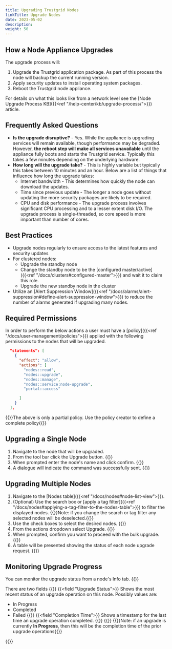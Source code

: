 ```yaml
---
title: Upgrading Trustgrid Nodes
linkTitle: Upgrade Nodes
date: 2023-05-02
description: 
weight: 50
---
```


## How a Node Appliance Upgrades
The upgrade process will:
1. Upgrade the Trustgrid application package. As part of this process the node will backup the current running version. 
1. Apply security updates to install operating system packages.
1. Reboot the Trustgrid node appliance. 

For details on what this looks like from a network level see the [Node Upgrade Process KB]({{<ref "/help-center/kb/upgrade-process/">}}) article.

## Frequently Asked Questions

* **Is the upgrade disruptive?** - Yes.  While the appliance is upgrading services will remain available, though performance may be degraded.  However, **the reboot step will make all services unavailable** until the appliance fully boots and starts the Trustgrid service. Typically this takes a few minutes depending on the underlying hardware. 
* **How long will the upgrade take?** - This is highly variable but typically this takes between 10 minutes and an hour.  Below are a list of things that influence how long the upgrade takes:
   * Internet bandwidth - This determines how quickly the node can download the updates.
   * Time since previous update - The longer a node goes without updating the more security packages are likely to be required.
   * CPU and disk performance - The upgrade process involves significant CPU processing and to a lesser extent disk I/O.  The upgrade process is single-threaded, so core speed is more important than number of cores.

## Best Practices

* Upgrade nodes regularly to ensure access to the latest features and security updates
* For clustered nodes:
   * Upgrade the standby node
   * Change the standby node to be the [configured master/active]({{<ref "/docs/clusters#configured-master">}}) and wait it to claim this role.
   * Upgrade the new standby node in the cluster
* Utilize an [Alert Suppression Window]({{<ref "/docs/alarms/alert-suppression#define-alert-suppression-window">}}) to reduce the number of alarms generated if upgrading many nodes.

## Required Permissions
In order to perform the below actions a user must have a [policy]({{<ref "/docs/user-management/policies">}}) applied with the following permissions to the nodes that will be upgraded.
``` json
  "statements": [
    {
      "effect": "allow",
      "actions": [
        "nodes::read",
        "nodes::upgrade",
        "nodes::manage",
        "nodes::service:node-upgrade",
        "portal::access"

      ]
    }
  ],
```
{{<alert color="info">}}The above is only a partial policy. Use the policy creator to define a complete policy{{</alert>}}
## Upgrading a Single Node

1. Navigate to the node that will be upgraded. 
1. From the tool bar click the Upgrade button. {{<tgimg src="node-upgrade-button.png" width="40%" caption="Upgrade button" alt="Toolbar showing an Upgrade (surrounded by a red rectangle), Refresh and Info buttons.">}}
1. When prompted enter the node's name and click confirm. {{<tgimg src="node-upgrade-confirm.png" width="40%" caption="Node upgrade confirmation" alt="Dialogue asking to enter the node name to confirm">}}
1. A dialogue will indicate the command was successfully sent. {{<tgimg src="single-node-upgrade-report.png" width="40%" caption="Node upgrade response" alt="Dialogue stating 'Upgrade in progress">}}

## Upgrading Multiple Nodes

1. Navigate to the [Nodes table]({{<ref "/docs/nodes#node-list-view">}}).
1. (Optional) Use the search box or [apply a tag filter]({{<ref "/docs/nodes#applying-a-tag-filter-to-the-nodes-table">}}) to filter the displayed nodes. {{<alert color="info">}}Note: if you change the search or tag filter any selected nodes will be deselected.{{</alert>}}
1. Use the check boxes to select the desired nodes. {{<tgimg src="multi-node-select.png" width="40%" caption="Nodes table" alt="Nodes table showing two nodes selected" >}}
1. From the actions dropdown select Upgrade. {{<tgimg src="nodes-upgrade-action.png" width="40%" caption="Action > Upgrade" alt="Action dropdown menu with red box around Upgrade option">}}
1. When prompted, confirm you want to proceed with the bulk upgrade.{{<tgimg src="multi-node-upgrade-confirm.png" width="50%" caption="Confirm bulk upgrade">}}
1. A table will be presented showing the status of each node upgrade request. {{<tgimg src="multi-node-upgrade-report.png" width="70%" caption="Upgrade Operation Report" alt="Upgrade Operation Report table showing two nodes were requested to upgrade and both are in progress">}}

## Monitoring Upgrade Progress

You can monitor the upgrade status from a node's Info tab. 
{{<tgimg src="upgrade-status-inprog.png" width="75%" caption="Info tab, Upgrade in Progress">}}

There are two fields
{{<fields>}}
{{<field "Upgrade Status">}} Shows the most recent status of an upgrade operation on this node. Possibly values are:
* In Progress
* Completed
* Failed
{{</field>}}
{{<field "Completion Time">}} Shows a timestamp for the last time an upgrade operation completed. 
{{</field>}}
{{</fields>}}
{{<alert color="info">}}Note: if an upgrade is currently **In Progress**, then this will be the completion time of the prior upgrade operations{{</alert>}}

{{<tgimg src="upgrade-status-completed.png" width="80%" caption="Example of Completed upgrade status">}}